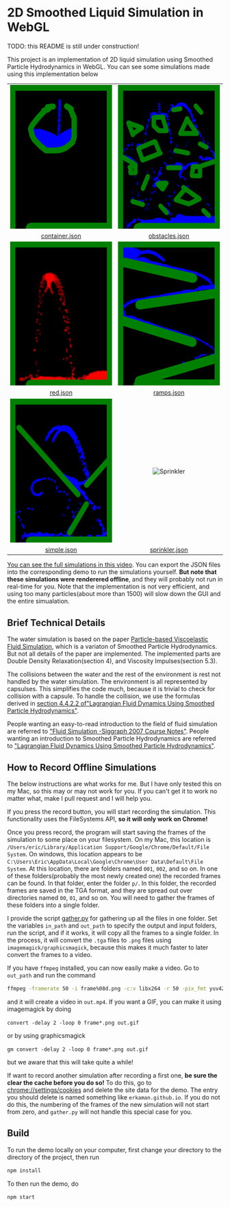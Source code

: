 # 2D Smoothed Liquid Simulation in WebGL

TODO: this README is still under construction!

This project is an implementation of 2D liquid simulation using  Smoothed Particle Hydrodynamics in WebGL.
You can see some simulations made using this implementation below


<table><thead>
</thead><tbody>
<tr>
<td align="center"><img src="images/container.gif" alt="Container" width="268" height="336"></td>
<td align="center"><img src="images/obstacles.gif" alt="Obstacles" width="268" height="336"></td>
</tr>
<tr>
<td align="center"> <a href="json/container.json">container.json</a> </td>
<td align="center"> <a href="json/obstacles.json">obstacles.json</a> </td>
</tr>


<tr>
<td align="center"><img src="images/red.gif" alt="Red" width="268" height="336"></td>
<td align="center"><img src="images/ramps.gif" alt="Obstacles" width="268" height="336"></td>
</tr>
<tr>
<td align="center"> <a href="json/red.json">red.json</a> </td>
<td align="center"> <a href="json/ramps.json">ramps.json</a> </td>
</tr>


<tr>
<td align="center"><img src="images/simple.gif" alt="Simple" width="268" height="336"></td>
<td align="center"><img src="images/sprinkler.gif" alt="Sprinkler" width="268" height="336"></td>
</tr>
<tr>
<td align="center"> <a href="json/simple.json">simple.json</a> </td>
<td align="center"> <a href="json/sprinkler.json">sprinkler.json</a> </td>
</tr>

</tbody></table>

[You can see the full simulations in this video](https://www.youtube.com/watch?v=SHvIOMl7-pQ).
You can export the JSON files into the corresponding demo to run the simulations yourself. **But note that these simulations were renderered offline**, and they will probably not run in real-time for you. Note that the implementation is not very efficient, and using too many particles(about more than 1500) will slow down the GUI and the entire simualation.

## Brief Technical Details

The water simulation is based on the paper [Particle-based Viscoelastic Fluid Simulation](http://www.ligum.umontreal.ca/Clavet-2005-PVFS/pvfs.pdf), which is a variaton of Smoothed Particle Hydrodynamics. But not all details of the paper are implemented. The implemented parts are Double Density Relaxation(section 4), and Viscosity Impulses(section 5.3).

The collisions between the water and the rest of the environment is rest not handled by the water simulation. The environment is all represented by capsulses. This simplifies the code much, because it is trivial to check for collision with a capsule. To handle the collision, we use the formulas derived in [section 4.4.2.2 of"Lagrangian Fluid Dynamics Using Smoothed Particle Hydrodynamics"](http://image.diku.dk/projects/media/kelager.06.pdf#page=33).

People wanting an easy-to-read introduction to the field of fluid simulation are referred to ["Fluid Simulation -Siggraph 2007 Course Notes"](https://www.cs.ubc.ca/~rbridson/fluidsimulation/fluids_notes.pdf). People wanting an introduction to Smoothed Particle Hydrodynamics are referred to ["Lagrangian Fluid Dynamics Using Smoothed Particle Hydrodynamics"](http://image.diku.dk/projects/media/kelager.06.pdf).

## How to Record Offline Simulations

The below instructions are what works for me. But I have only tested this on my Mac, so this may or may not work for you. If you can't get it to work no matter what, make I pull request and I will help you.

If you press the record button, you will start recording the simulation. This functionality uses the FileSystems API, **so it will only work on Chrome!** 

Once you press record, the program will start saving the frames of the simulation to some place on your filesystem. On my Mac, this location is `/Users/eric/Library/Application Support/Google/Chrome/Default/File System`. On windows, this location appears to be `C:\Users\Eric\AppData\Local\Google\Chrome\User Data\Default\File System`. At this location, there are folders named `001`, `002`, and so on. In one of these folders(probably the most newly created one) the recorded frames can be found.
In that folder, enter the folder `p/`. In this folder, the recorded frames are saved in the TGA format, and they are spread out over directories named `00`, `01`, and so on. You will need to gather the frames of these folders into a single folder. 

I provide the script [gather.py](scripts/gather.py) for gathering up all the files in one folder. Set the variables `in_path` and `out_path` to specify the output and input folders, run the script, and if it works, it will copy all the frames to a single folder. In the process, it will convert the `.tga` files to `.png` files using `imagemagick/graphicsmagick`, because this makes it much faster to later convert the frames to a video.

If you have `ffmpeg` installed, you can now easily make a video. Go to `out_path` and run the command

```Bash
ffmpeg -framerate 50 -i frame%08d.png -c:v libx264 -r 50 -pix_fmt yuv420p out.mp4
```

and it will create a video in `out.mp4`. If you want a GIF, you can make it using imagemagick by doing

`convert -delay 2 -loop 0 frame*.png out.gif`

or by using graphicsmagick

`gm convert -delay 2 -loop 0 frame*.png out.gif`

but we aware that this will take quite a while!

If want to record another simulation after recording a first one, **be sure the clear the cache before you do so!** To do this, go to [chrome://settings/cookies](chrome://settings/cookies) and delete the site data for the demo. The entry you should delete is named something like `erkaman.github.io`. If you do not do this, the numbering of the frames of the new simulation will not start from zero, and  `gather.py` will not handle this special case for you.


## Build

To run the demo locally on your computer, first change your directory to the directory of the project, then run

```bash
npm install
```

To then run the demo, do

```bash
npm start
```
